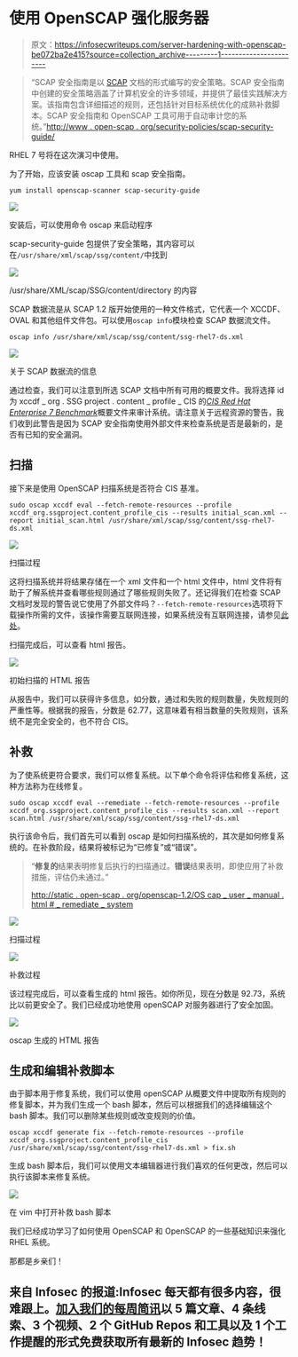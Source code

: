 # 使用 OpenSCAP 强化服务器

> 原文：<https://infosecwriteups.com/server-hardening-with-openscap-be072ba2e415?source=collection_archive---------1----------------------->

> “SCAP 安全指南是以 [SCAP](http://www.open-scap.org/security-policies/scap-security-guide/#) 文档的形式编写的安全策略。SCAP 安全指南中创建的安全策略涵盖了计算机安全的许多领域，并提供了最佳实践解决方案。该指南包含详细描述的规则，还包括针对目标系统优化的成熟补救脚本。SCAP 安全指南和 OpenSCAP 工具可用于自动审计您的系统。”[http://www . open-scap . org/security-policies/scap-security-guide/](http://www.open-scap.org/security-policies/scap-security-guide/)

RHEL 7 号将在这次演习中使用。

为了开始，应该安装 oscap 工具和 scap 安全指南。

`yum install openscap-scanner scap-security-guide`

![](img/001bdcd4ce377ea7d575f8f93aa0c4ac.png)

安装后，可以使用命令 oscap 来启动程序

scap-security-guide 包提供了安全策略，其内容可以在`/usr/share/xml/scap/ssg/content/`中找到

![](img/f38ae18f496809dad50ecc57940779ea.png)

/usr/share/XML/scap/SSG/content/directory 的内容

SCAP 数据流是从 SCAP 1.2 版开始使用的一种文件格式，它代表一个 XCCDF、OVAL 和其他组件文件包。可以使用`oscap info`模块检查 SCAP 数据流文件。

`oscap info /usr/share/xml/scap/ssg/content/ssg-rhel7-ds.xml`

![](img/47aaff99f69bcb35a3df33b85d0b0091.png)

关于 SCAP 数据流的信息

通过检查，我们可以注意到所选 SCAP 文档中所有可用的概要文件。我将选择 id 为 xccdf _ org . SSG project . content _ profile _ CIS 的[*CIS Red Hat Enterprise 7 Benchmark*](https://www.redhat.com/en/blog/center-internet-security-cis-compliance-red-hat-enterprise-linux-using-openscap)概要文件来审计系统。请注意关于远程资源的警告，我们收到此警告是因为 SCAP 安全指南使用外部文件来检查系统是否是最新的，是否有已知的安全漏洞。

## 扫描

接下来是使用 OpenSCAP 扫描系统是否符合 CIS 基准。

```
sudo oscap xccdf eval --fetch-remote-resources --profile xccdf_org.ssgproject.content_profile_cis --results initial_scan.xml --report initial_scan.html /usr/share/xml/scap/ssg/content/ssg-rhel7-ds.xml
```

![](img/c70a63f931c385f62c62b095ef84aade.png)

扫描过程

这将扫描系统并将结果存储在一个 xml 文件和一个 html 文件中，html 文件将有助于了解系统并查看哪些规则通过了哪些规则失败了。还记得我们在检查 SCAP 文档时发现的警告说它使用了外部文件吗？`--fetch-remote-resources`选项将下载操作所需的文件，该操作需要互联网连接，如果系统没有互联网连接，请参见[此处](https://access.redhat.com/solutions/5185891)。

扫描完成后，可以查看 html 报告。

![](img/534d41d70cba3a38193bee9de81e79cb.png)

初始扫描的 HTML 报告

从报告中，我们可以获得许多信息，如分数，通过和失败的规则数量，失败规则的严重性等。根据我的报告，分数是 62.77，这意味着有相当数量的失败规则，该系统不是完全安全的，也不符合 CIS。

## 补救

为了使系统更符合要求，我们可以修复系统。以下单个命令将评估和修复系统，这种方法称为在线修复。

```
sudo oscap xccdf eval --remediate --fetch-remote-resources --profile xccdf_org.ssgproject.content_profile_cis --results scan.xml --report scan.html /usr/share/xml/scap/ssg/content/ssg-rhel7-ds.xml
```

执行该命令后，我们首先可以看到 oscap 是如何扫描系统的，其次是如何修复系统的。在补救阶段，结果将被标记为“已修复”或“错误”。

> “**修复的**结果表明修复后执行的扫描通过。**错误**结果表明，即使应用了补救措施，评估仍未通过。”
> 
> [http://static . open-scap . org/openscap-1.2/OS cap _ user _ manual . html # _ remediate _ system](http://static.open-scap.org/openscap-1.2/oscap_user_manual.html#_remediate_system)

![](img/1c48a7c49fbdaf67d4c9111a00132461.png)

扫描过程

![](img/45972095be12151e6c9bf81e13881e54.png)

补救过程

该过程完成后，可以查看生成的 html 报告。如你所见，现在分数是 92.73，系统比以前更安全了。我们已经成功地使用 openSCAP 对服务器进行了安全加固。

![](img/644d3c9d469722d688a4503a82983f07.png)

oscap 生成的 HTML 报告

## 生成和编辑补救脚本

由于脚本用于修复系统，我们可以使用 openSCAP 从概要文件中提取所有规则的修复脚本，并为我们生成一个 bash 脚本，然后可以根据我们的选择编辑这个 bash 脚本。我们可以删除某些规则或改变规则的价值。

```
oscap xccdf generate fix --fetch-remote-resources --profile xccdf_org.ssgproject.content_profile_cis /usr/share/xml/scap/ssg/content/ssg-rhel7-ds.xml > fix.sh
```

生成 bash 脚本后，我们可以使用文本编辑器进行我们喜欢的任何更改，然后可以执行该脚本来修复系统。

![](img/337fa2cc8999a2d325884c773b7c2568.png)

在 vim 中打开补救 bash 脚本

我们已经成功学习了如何使用 OpenSCAP 和 OpenSCAP 的一些基础知识来强化 RHEL 系统。

那都是乡亲们！

## 来自 Infosec 的报道:Infosec 每天都有很多内容，很难跟上。[加入我们的每周简讯](https://weekly.infosecwriteups.com/)以 5 篇文章、4 条线索、3 个视频、2 个 GitHub Repos 和工具以及 1 个工作提醒的形式免费获取所有最新的 Infosec 趋势！